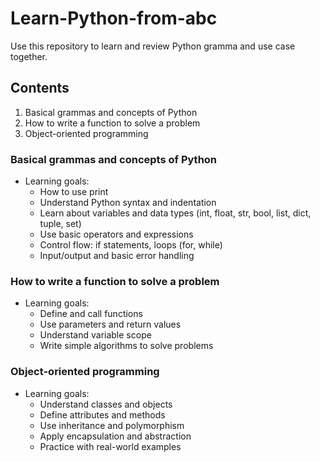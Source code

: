 # Learn-Python-from-abc
Use this repository to learn and review Python gramma and use case together.

## Contents
1. Basical grammas and concepts of Python
2. How to write a function to solve a problem
3. Object-oriented programming


### Basical grammas and concepts of Python
   - Learning goals:
     - How to use print
     - Understand Python syntax and indentation
     - Learn about variables and data types (int, float, str, bool, list, dict, tuple, set)
     - Use basic operators and expressions
     - Control flow: if statements, loops (for, while)
     - Input/output and basic error handling

### How to write a function to solve a problem
   - Learning goals:
     - Define and call functions
     - Use parameters and return values
     - Understand variable scope
     - Write simple algorithms to solve problems

### Object-oriented programming
   - Learning goals:
     - Understand classes and objects
     - Define attributes and methods
     - Use inheritance and polymorphism
     - Apply encapsulation and abstraction
     - Practice with real-world examples